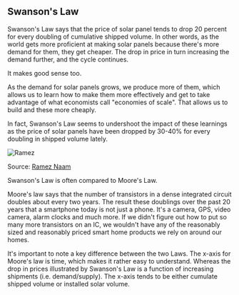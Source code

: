 ## Swanson's Law

Swanson's Law says that the price of solar panel tends to drop 20 percent for every doubling of cumulative shipped volume. In other words, as the world gets more proficient at making solar panels because there's more demand for them, they get cheaper. The drop in price in turn increasing the demand further, and the cycle continues.

It makes good sense too. 

As the demand for solar panels grows, we produce more of them, which allows us to learn how to make them more effectively and get to take advantage of what economists call "economies of scale". That allows us to build and these more cheaply.

In fact, Swanson's Law seems to undershoot the impact of these learnings as the price of solar panels have been dropped by 30-40% for every doubling in shipped volume lately.

![Ramez](https://imgur.com/fvqmDvK.png)

Source: [Ramez Naam](https://twitter.com/ramez/status/1261011835693568001)

Swanson's Law is often compared to Moore's Law.

Moore's law says that the number of transistors in a dense integrated circuit doubles about every two years. The result these doublings over the past 20 years that a smartphone today is not just a phone. It's a camera, GPS, video camera, alarm clocks and much more. If we didn't figure out how to put so many more transistors on an IC, we wouldn't have any of the reasonably sized and reasonably priced smart home products we rely on around our homes.

It's important to note a key difference between the two Laws. The x-axis for Moore's law is time, which makes it rather easy to understand. Whereas the drop in prices illustrated by Swanson's Law is a function of increasing shipments (i.e. demand/supply). The x-axis tends to be either cumulate shipped volume or installed solar volume.

